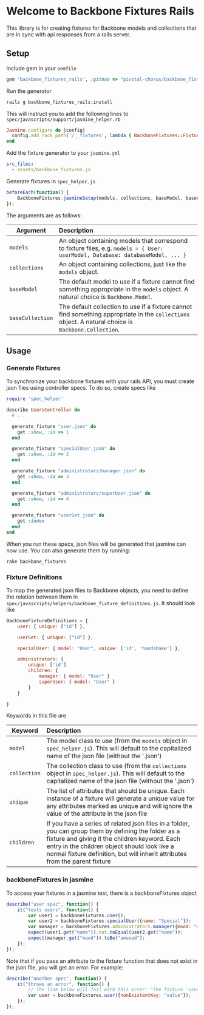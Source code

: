 # Welcome to Backbone Fixtures Rails

This library is for creating fixtures for Backbone models and collections that are in sync with api responses from a rails server.

## Setup

Include gem in your `Gemfile`

``` ruby
gem 'backbone_fixtures_rails', :github => "pivotal-chorus/backbone_fixtures_rails"
```

Run the generator

``` sh
rails g backbone_fixtures_rails:install
```

This will instruct you to add the following lines to `spec/javascripts/support/jasmine_helper.rb`

``` ruby
Jasmine.configure do |config|
  config.add_rack_path('/__fixtures', lambda { BackboneFixtures::FixtureMiddleware.new })
end
```

Add the fixture generator to your `jasmine.yml`

``` yml
src_files:
  - assets/backbone_fixtures.js
```

Generate fixtures in `spec_helper.js`

``` js
beforeEach(function() {
    BackboneFixtures.jasmineSetup(models, collections, baseModel, baseCollection);
});
```

The arguments are as follows:

| Argument         | Description   |
| ---------------- |:------------- |
| `models`         | An object containing models that correspond to fixture files, e.g. `models = { User: userModel, Database: databaseModel, ... }` |
| `collections`    | An object containing collections, just like the `models` object.      |
| `baseModel`      | The default model to use if a fixture cannot find something appropriate in the `models` object.  A natural choice is `Backbone.Model`.  |
| `baseCollection` | The default collection to use if a fixture cannot find something appropriate in the `collections` object.  A natural choice is `Backbone.Collection`.     |


## Usage

### Generate Fixtures

To synchronize your backbone fixtures with your rails API, you must create json files using controller specs.  To do so, create specs like

```ruby
require 'spec_helper'

describe UsersController do
  # ...

  generate_fixture "user.json" do
    get :show, :id => 1
  end

  generate_fixture "specialUser.json" do
    get :show, :id => 2
  end

  generate_fixture "administrators/manager.json" do
    get :show, :id => 3
  end

  generate_fixture "administrators/superUser.json" do
    get :show, :id => 4
  end

  generate_fixture "userSet.json" do
    get :index
  end
end
```

When you run these specs, json files will be generated that jasmine can now use. You can also generate them by running:

``` sh
rake backbone_fixtures
```

### Fixture Definitions

To map the generated json files to Backbone objects, you need to define the relation between them in `spec/javascripts/helpers/backbone_fixture_definitions.js`.  It should look like

``` js
BackboneFixtureDefinitions = {
    user: { unique: ["id"] },

    userSet: { unique: ["id"] },

    specialUser: { model: "User", unique: ['id', 'handshake'] },

    administrators: {
        unique: ['id']
        children: {
            manager: { model: "User" }
            superUser: { model: "User" }
        }
    }

}
```

Keywords in this file are

| Keyword         | Description   |
| ---------------- |:------------- |
| `model`         | The model class to use (from the `models` object in `spec_helper.js`).  This will default to the capitalized name of the json file (without the '.json') |
| `collection` | The collection class to use (from the `collections` object in `spec_helper.js`).  This will default to the capitalized name of the json file (without the '.json')  |
| `unique`    | The list of attributes that should be unique.  Each instance of a fixture will generate a unique value for any attributes marked as unique and will ignore the value of the attribute in the json file |
| `children`      | If you have a series of related json files in a folder, you can group them by defining the folder as a fixture and giving it the children keyword.  Each entry in the children object should look like a normal fixture definition, but will inherit attributes from the parent fixture |


### backboneFixtures in jasmine

To access your fixtures in a jasmine test, there is a backboneFixtures object

``` js
describe("user spec", function() {
    it("tests users", function() {
        var user1 = backboneFixtures.user();
        var user2 = backboneFixtures.specialUser({name: "Special"});
        var manager = backboneFixtures.administrators.manager({mood: "amused"});
        expect(user1.get("name")).not.toEqual(user2.get("name"));
        expect(manager.get("mood")).toBe("amused");
    });
});
```

Note that if you pass an attribute to the fixture function that does not exist in the json file, you will get an error. For example:

``` js
describe("another spec", function() {
    it("throws an error", function() {
        // The line below will fail with this error: "The fixture 'user' has no key 'nonExistentKey'".
        var user = backboneFixtures.user({nonExistentKey: "value"});
    });
});
```